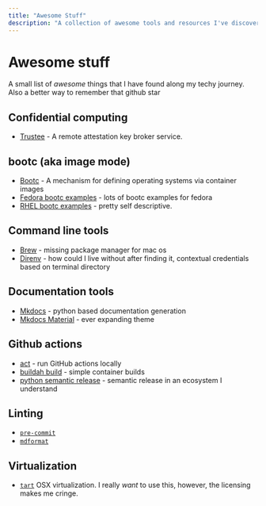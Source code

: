 ```yaml
---
title: "Awesome Stuff"
description: "A collection of awesome tools and resources I've discovered"
---
```


# Awesome stuff

A small list of *awesome* things that I have found along my techy journey. Also a better way to remember that github star

## Confidential computing
- [Trustee](https://github.com/confidential-containers/trustee) - A remote attestation key broker service.


## bootc (aka image mode)

- [Bootc](https://docs.fedoraproject.org/en-US/bootc/) - A mechanism for defining operating systems via container images
- [Fedora bootc examples](https://gitlab.com/fedora/bootc/examples/-/tree/main) - lots of bootc examples for fedora
- [RHEL bootc examples](https://github.com/redhat-cop/rhel-bootc-examples) - pretty self descriptive.

## Command line tools

- [Brew](https://brew.sh) - missing package manager for mac os
- [Direnv](https://direnv.net/) - how could I live without after finding it, contextual credentials based on terminal directory

## Documentation tools

- [Mkdocs](https://www.mkdocs.org/) - python based documentation generation
- [Mkdocs Material](https://squidfunk.github.io/mkdocs-material/) - ever expanding theme

## Github actions

- [act](https://github.com/nektos/act) - run GitHub actions locally
- [buildah build](https://github.com/redhat-actions/buildah-build) - simple container builds
- [python semantic release](https://python-semantic-release.readthedocs.io/en/latest/automatic-releases/github-actions.html) - semantic release in an ecosystem I understand

## Linting

- [`pre-commit`](https://pre-commit.com/)
- [`mdformat`](https://mdformat.readthedocs.io/en/stable/)

## Virtualization

- [`tart`](https://tart.run/) OSX virtualization. I really *want* to use this, however, the licensing makes me cringe.
